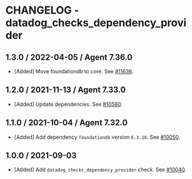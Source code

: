 # CHANGELOG - datadog_checks_dependency_provider

## 1.3.0 / 2022-04-05 / Agent 7.36.0

* [Added] Move foundationdb to core. See [#11636](https://github.com/DataDog/integrations-core/pull/11636).

## 1.2.0 / 2021-11-13 / Agent 7.33.0

* [Added] Update dependencies. See [#10580](https://github.com/DataDog/integrations-core/pull/10580).

## 1.1.0 / 2021-10-04 / Agent 7.32.0

* [Added] Add dependency `foundationdb` version `6.3.18`. See [#10050](https://github.com/DataDog/integrations-core/pull/10050).

## 1.0.0 / 2021-09-03

* [Added] Add `datadog_checks_dependency_provider` check. See [#10040](https://github.com/DataDog/integrations-core/pull/10040).

